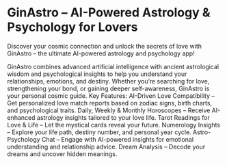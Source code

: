 # GinAstro – AI-Powered Astrology & Psychology for Lovers 
Discover your cosmic connection and unlock the secrets of love with GinAstro – the ultimate AI-powered astrology and psychology app! 

GinAstro combines advanced artificial intelligence with ancient astrological wisdom and psychological insights to help you understand your relationships, emotions, and destiny. Whether you’re searching for love, strengthening your bond, or gaining deeper self-awareness, GinAstro is your personal cosmic guide.
Key Features:
AI-Driven Love Compatibility – Get personalized love match reports based on zodiac signs, birth charts, and psychological traits. Daily, Weekly & Monthly Horoscopes – Receive AI-enhanced astrology insights tailored to your love life.
Tarot Readings for Love & Life – Let the mystical cards reveal your future.
Numerology Insights – Explore your life path, destiny number, and personal year cycle.
Astro-Psychology Chat – Engage with AI-powered insights for emotional understanding and relationship advice.
Dream Analysis – Decode your dreams and uncover hidden meanings.


